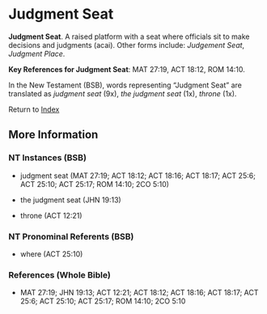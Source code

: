 # Judgment Seat
**Judgment Seat**. 
A raised platform with a seat where officials sit to make decisions and judgments (acai). 
Other forms include: 
*Judgement Seat*, *Judgment Place*. 


**Key References for Judgment Seat**: 
MAT 27:19, ACT 18:12, ROM 14:10. 




In the New Testament (BSB), words representing “Judgment Seat” are translated as 
*judgment seat* (9x), *the judgment seat* (1x), *throne* (1x). 


Return to [Index](00-Index.md)

## More Information

### NT Instances (BSB)

* judgment seat (MAT 27:19; ACT 18:12; ACT 18:16; ACT 18:17; ACT 25:6; ACT 25:10; ACT 25:17; ROM 14:10; 2CO 5:10)

* the judgment seat (JHN 19:13)

* throne (ACT 12:21)



### NT Pronominal Referents (BSB)

* where (ACT 25:10)



### References (Whole Bible)

* MAT 27:19; JHN 19:13; ACT 12:21; ACT 18:12; ACT 18:16; ACT 18:17; ACT 25:6; ACT 25:10; ACT 25:17; ROM 14:10; 2CO 5:10



